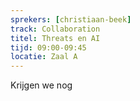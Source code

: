 ```yaml
---
sprekers: [christiaan-beek]
track: Collaboration
titel: Threats en AI 
tijd: 09:00-09:45
locatie: Zaal A
---
```

Krijgen we nog